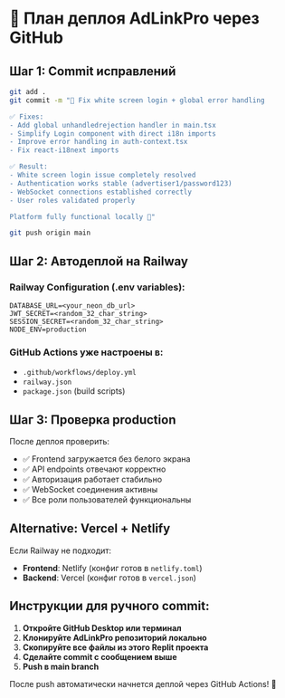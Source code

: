 # 🚀 План деплоя AdLinkPro через GitHub

## Шаг 1: Commit исправлений

```bash
git add .
git commit -m "🚀 Fix white screen login + global error handling

✅ Fixes:
- Add global unhandledrejection handler in main.tsx
- Simplify Login component with direct i18n imports
- Improve error handling in auth-context.tsx
- Fix react-i18next imports

✅ Result:
- White screen login issue completely resolved  
- Authentication works stable (advertiser1/password123)
- WebSocket connections established correctly
- User roles validated properly

Platform fully functional locally 🎯"

git push origin main
```

## Шаг 2: Автодеплой на Railway

### Railway Configuration (.env variables):
```
DATABASE_URL=<your_neon_db_url>
JWT_SECRET=<random_32_char_string>
SESSION_SECRET=<random_32_char_string>
NODE_ENV=production
```

### GitHub Actions уже настроены в:
- `.github/workflows/deploy.yml`
- `railway.json`
- `package.json` (build scripts)

## Шаг 3: Проверка production

После деплоя проверить:
- ✅ Frontend загружается без белого экрана
- ✅ API endpoints отвечают корректно  
- ✅ Авторизация работает стабильно
- ✅ WebSocket соединения активны
- ✅ Все роли пользователей функциональны

## Alternative: Vercel + Netlify

Если Railway не подходит:
- **Frontend**: Netlify (конфиг готов в `netlify.toml`)
- **Backend**: Vercel (конфиг готов в `vercel.json`)

## Инструкции для ручного commit:

1. **Откройте GitHub Desktop или терминал**
2. **Клонируйте AdLinkPro репозиторий локально** 
3. **Скопируйте все файлы из этого Replit проекта**
4. **Сделайте commit с сообщением выше**
5. **Push в main branch**

После push автоматически начнется деплой через GitHub Actions! 🚀